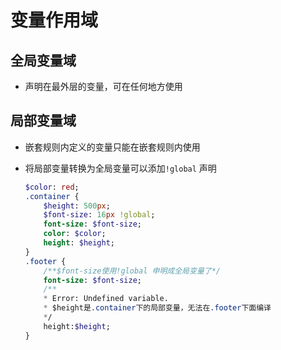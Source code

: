 # 变量作用域

## 全局变量域

*   声明在最外层的变量，可在任何地方使用

## 局部变量域

*   嵌套规则内定义的变量只能在嵌套规则内使用

*   将局部变量转换为全局变量可以添加`!global` 声明

    ```sass&#x20;(sass)&#x20;
    $color: red;
    .container {
        $height: 500px;
        $font-size: 16px !global;
        font-size: $font-size;
        color: $color;
        height: $height;
    }
    .footer {
        /**$font-size使用!global 申明成全局变量了*/
        font-size: $font-size; 
        /**
        * Error: Undefined variable. 
        * $height是.container下的局部变量，无法在.footer下面编译
        */
        height:$height;
    }
    ```
